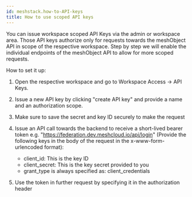```yaml
---
id: meshstack.how-to-API-keys
title: How to use scoped API keys
---
```

You can issue workspace scoped API Keys via the admin or workspace area. Those API keys authorize only for requests towards the meshObject API in scope of the respective workspace. Step by step we will enable the individual endpoints of the meshObject API to allow for more scoped requests.

How to set it up:
1. Open the respective workspace and go to Workspace Access → API Keys. 
2. Issue a new API key by clicking "create API key" and provide a name and an authorization scope.
3. Make sure to save the secret and key ID securely to make the request
4. Issue an API call towards the backend to receive a short-lived bearer token e.g. "https://federation.dev.meshcloud.io/api/login" (Provide the following keys in the body of the request in the x-www-form-urlencoded format):
   
    - client_id: This is the key ID
    - client_secret: This is the key secret provided to you
    - grant_type is always specified as: client_credentials
      
5. Use the token in further request by specifying it in the authorization header
